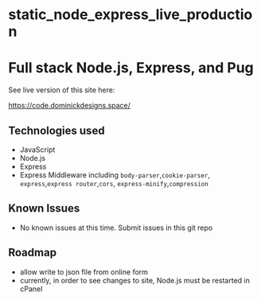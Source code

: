 # static_node_express_live_production

# Full stack Node.js, Express, and Pug

See live version of this site here: 

https://code.dominickdesigns.space/


## Technologies used
* JavaScript
* Node.js
* Express
* Express Middleware including ```body-parser```,```cookie-parser```, ```express```,```express router```,```cors```, ```express-minify```,```compression```


## Known Issues
* No known issues at this time. Submit issues in this git repo

## Roadmap
* allow write to json file from online form
* currently, in order to see changes to site, Node.js must be restarted in cPanel